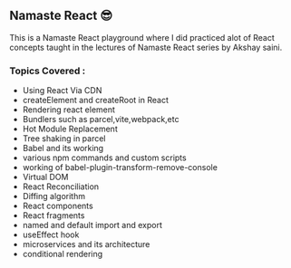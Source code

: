 ## Namaste React 😎
This is a Namaste React playground where I did practiced alot of React concepts taught in the lectures of Namaste React series by Akshay saini.
### Topics Covered :
- Using React Via CDN
- createElement and createRoot in React
- Rendering react element
- Bundlers such as parcel,vite,webpack,etc
- Hot Module Replacement
- Tree shaking in parcel
- Babel and its working
- various npm commands and custom scripts
- working of babel-plugin-transform-remove-console
- Virtual DOM
- React Reconciliation
- Diffing algorithm
- React components 
- React fragments
- named and default import and export
- useEffect hook
- microservices and its architecture 
- conditional rendering 

